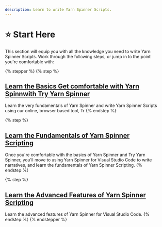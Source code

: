 ```yaml
---
description: Learn to write Yarn Spinner Scripts.
---
```


# ⭐ Start Here

This section will equip you with all the knowledge you need to write Yarn Spinner Scripts. Work through the following steps, or jump in to the point you're comfortable with:

{% stepper %}
{% step %}
## [Learn the Basics Get comfortable with Yarn Spinnwith Try Yarn Spinner](try-yarn-spinner.md)

Learn the very fundamentals of Yarn Spinner and write Yarn Spinner Scripts using our online, browser based tool, Tr
{% endstep %}

{% step %}
## [Learn the Fundamentals of Yarn Spinner Scripting](syntax-basics/editing-with-vs-code/)

Once you're comfortable with the basics of Yarn Spinner and Try Yarn Spinner, you'll move to using Yarn Spinner for Visual Studio Code to write narratives, and learn the fundamentals of Yarn Spinner Scripting.
{% endstep %}

{% step %}
## [Learn the Advanced Features of Yarn Spinner Scripting](syntax-basics/)

Learn the advanced features of Yarn Spinner for Visual Studio Code.
{% endstep %}
{% endstepper %}
